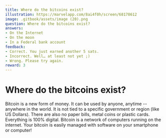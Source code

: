 ```yaml
---
title: Where do the bitcoins exist?
illustration: https://marvelapp.com/8ai4f0h/screen/68178612
image: .gitbook/assets/image (20).png
question: Where do the bitcoins exist?
answers:
- On the Internet
- On the moon
- In a Federal bank account
feedback:
- Correct. You just earned another 5 sats.
- Incorrect. Well… at least not yet ;)
- Wrong. Please try again.
reward: 3
---
```


# Where do the bitcoins exist?

Bitcoin is a new form of money. It can be used by anyone, anytime -- anywhere in the world. It is not tied to a specific government or region (like US Dollars). There are also no paper bills, metal coins or plastic cards. Everything is 100% digital. Bitcoin is a network of computers running on the internet. Your bitcoin is easily managed with software on your smartphone or computer!
